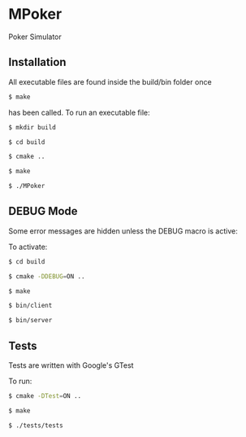 # MPoker

Poker Simulator

## Installation

All executable files are found inside the build/bin folder once 
```bash 
$ make
```
has been called. To run an executable file:

```bash
$ mkdir build

$ cd build

$ cmake ..

$ make

$ ./MPoker
```
## DEBUG Mode

Some error messages are hidden unless the DEBUG macro is active:

To activate:
```bash
$ cd build

$ cmake -DDEBUG=ON ..

$ make

$ bin/client 

$ bin/server
```

## Tests

Tests are written with Google's GTest

To run:
```bash
$ cmake -DTest=ON ..

$ make

$ ./tests/tests
```
